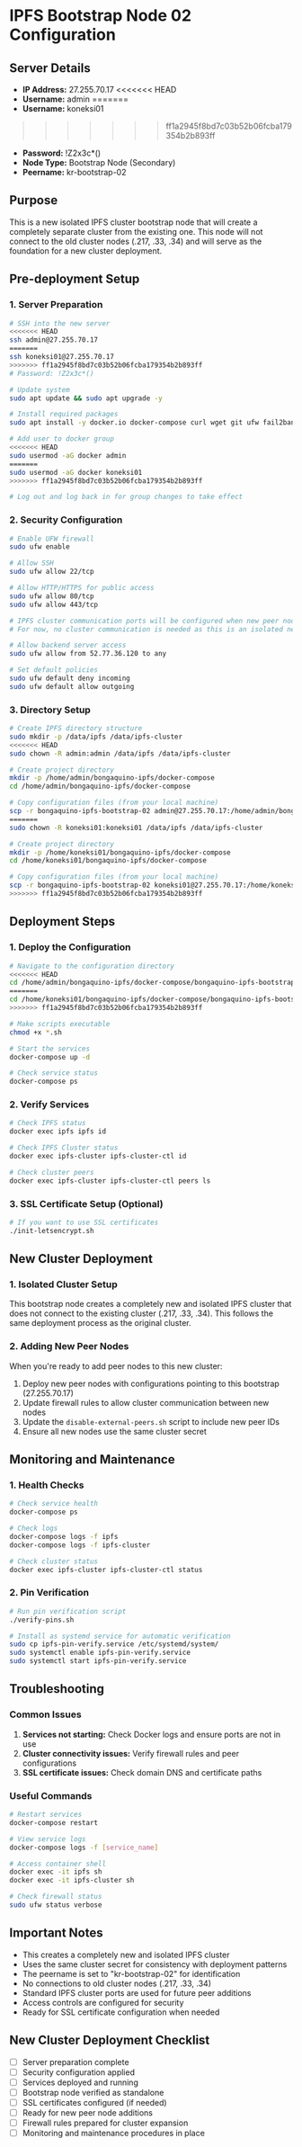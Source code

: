# IPFS Bootstrap Node 02 Configuration

## Server Details
- **IP Address:** 27.255.70.17
<<<<<<< HEAD
- **Username:** admin
=======
- **Username:** koneksi01
>>>>>>> ff1a2945f8bd7c03b52b06fcba179354b2b893ff
- **Password:** !Z2x3c*()
- **Node Type:** Bootstrap Node (Secondary)
- **Peername:** kr-bootstrap-02

## Purpose
This is a new isolated IPFS cluster bootstrap node that will create a completely separate cluster from the existing one. This node will not connect to the old cluster nodes (.217, .33, .34) and will serve as the foundation for a new cluster deployment.

## Pre-deployment Setup

### 1. Server Preparation
```bash
# SSH into the new server
<<<<<<< HEAD
ssh admin@27.255.70.17
=======
ssh koneksi01@27.255.70.17
>>>>>>> ff1a2945f8bd7c03b52b06fcba179354b2b893ff
# Password: !Z2x3c*()

# Update system
sudo apt update && sudo apt upgrade -y

# Install required packages
sudo apt install -y docker.io docker-compose curl wget git ufw fail2ban

# Add user to docker group
<<<<<<< HEAD
sudo usermod -aG docker admin
=======
sudo usermod -aG docker koneksi01
>>>>>>> ff1a2945f8bd7c03b52b06fcba179354b2b893ff

# Log out and log back in for group changes to take effect
```

### 2. Security Configuration
```bash
# Enable UFW firewall
sudo ufw enable

# Allow SSH
sudo ufw allow 22/tcp

# Allow HTTP/HTTPS for public access
sudo ufw allow 80/tcp
sudo ufw allow 443/tcp

# IPFS cluster communication ports will be configured when new peer nodes are added
# For now, no cluster communication is needed as this is an isolated new cluster

# Allow backend server access
sudo ufw allow from 52.77.36.120 to any

# Set default policies
sudo ufw default deny incoming
sudo ufw default allow outgoing
```

### 3. Directory Setup
```bash
# Create IPFS directory structure
sudo mkdir -p /data/ipfs /data/ipfs-cluster
<<<<<<< HEAD
sudo chown -R admin:admin /data/ipfs /data/ipfs-cluster

# Create project directory
mkdir -p /home/admin/bongaquino-ipfs/docker-compose
cd /home/admin/bongaquino-ipfs/docker-compose

# Copy configuration files (from your local machine)
scp -r bongaquino-ipfs-bootstrap-02 admin@27.255.70.17:/home/admin/bongaquino-ipfs/docker-compose/
=======
sudo chown -R koneksi01:koneksi01 /data/ipfs /data/ipfs-cluster

# Create project directory
mkdir -p /home/koneksi01/bongaquino-ipfs/docker-compose
cd /home/koneksi01/bongaquino-ipfs/docker-compose

# Copy configuration files (from your local machine)
scp -r bongaquino-ipfs-bootstrap-02 koneksi01@27.255.70.17:/home/koneksi01/bongaquino-ipfs/docker-compose/
>>>>>>> ff1a2945f8bd7c03b52b06fcba179354b2b893ff
```

## Deployment Steps

### 1. Deploy the Configuration
```bash
# Navigate to the configuration directory
<<<<<<< HEAD
cd /home/admin/bongaquino-ipfs/docker-compose/bongaquino-ipfs-bootstrap-02
=======
cd /home/koneksi01/bongaquino-ipfs/docker-compose/bongaquino-ipfs-bootstrap-02
>>>>>>> ff1a2945f8bd7c03b52b06fcba179354b2b893ff

# Make scripts executable
chmod +x *.sh

# Start the services
docker-compose up -d

# Check service status
docker-compose ps
```

### 2. Verify Services
```bash
# Check IPFS status
docker exec ipfs ipfs id

# Check IPFS Cluster status
docker exec ipfs-cluster ipfs-cluster-ctl id

# Check cluster peers
docker exec ipfs-cluster ipfs-cluster-ctl peers ls
```

### 3. SSL Certificate Setup (Optional)
```bash
# If you want to use SSL certificates
./init-letsencrypt.sh
```

## New Cluster Deployment

### 1. Isolated Cluster Setup
This bootstrap node creates a completely new and isolated IPFS cluster that does not connect to the existing cluster (.217, .33, .34). This follows the same deployment process as the original cluster.

### 2. Adding New Peer Nodes
When you're ready to add peer nodes to this new cluster:
1. Deploy new peer nodes with configurations pointing to this bootstrap (27.255.70.17)
2. Update firewall rules to allow cluster communication between new nodes
3. Update the `disable-external-peers.sh` script to include new peer IDs
4. Ensure all new nodes use the same cluster secret

## Monitoring and Maintenance

### 1. Health Checks
```bash
# Check service health
docker-compose ps

# Check logs
docker-compose logs -f ipfs
docker-compose logs -f ipfs-cluster

# Check cluster status
docker exec ipfs-cluster ipfs-cluster-ctl status
```

### 2. Pin Verification
```bash
# Run pin verification script
./verify-pins.sh

# Install as systemd service for automatic verification
sudo cp ipfs-pin-verify.service /etc/systemd/system/
sudo systemctl enable ipfs-pin-verify.service
sudo systemctl start ipfs-pin-verify.service
```

## Troubleshooting

### Common Issues
1. **Services not starting:** Check Docker logs and ensure ports are not in use
2. **Cluster connectivity issues:** Verify firewall rules and peer configurations
3. **SSL certificate issues:** Check domain DNS and certificate paths

### Useful Commands
```bash
# Restart services
docker-compose restart

# View service logs
docker-compose logs -f [service_name]

# Access container shell
docker exec -it ipfs sh
docker exec -it ipfs-cluster sh

# Check firewall status
sudo ufw status verbose
```

## Important Notes
- This creates a completely new and isolated IPFS cluster
- Uses the same cluster secret for consistency with deployment patterns
- The peername is set to "kr-bootstrap-02" for identification
- No connections to old cluster nodes (.217, .33, .34)
- Standard IPFS cluster ports are used for future peer additions
- Access controls are configured for security
- Ready for SSL certificate configuration when needed

## New Cluster Deployment Checklist
- [ ] Server preparation complete
- [ ] Security configuration applied
- [ ] Services deployed and running
- [ ] Bootstrap node verified as standalone
- [ ] SSL certificates configured (if needed)
- [ ] Ready for new peer node additions
- [ ] Firewall rules prepared for cluster expansion
- [ ] Monitoring and maintenance procedures in place 